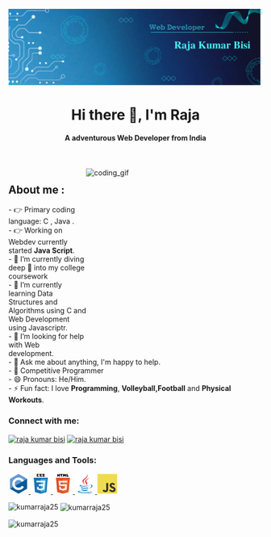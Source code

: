 ![logo](https://github.com/Kumarraja25/kumarraja25/blob/main/1.png)
<h1 align="center">Hi there 👋, I'm Raja</h1>
<h4 align="center">A adventurous Web Developer from India</h4>
<br>
<br>
<img align="right" alt="coding_gif" width="350px" height="360px" src="https://img.freepik.com/free-vector/man-browsing-social-media_1308-120816.jpg?size=626&ext=jpg&ga=GA1.1.591867301.1702744602&semt=ais">

<div>
  <h2>About me :</h2>
  - 👉 Primary coding language: C , Java .<br>
  - 👉 Working on Webdev  currently started <b>Java Script</b>.<br>
  - 🔭 I’m currently diving deep 🤿 into my college coursework<br>
  - 🌱 I’m currently learning Data Structures and Algorithms using C and Web Development using Javascriptr.<br>
  - 🤔 I’m looking for help with Web development.<br>
  - 💬 Ask me about anything, I'm happy to help.<br>
  - 🤩 Competitive Programmer<br>
  - 😄 Pronouns: He/Him.<br>
  - ⚡ Fun fact: I love <b>Programming</b>, <b>Volleyball,Football</b> and <b>Physical Workouts</b>.<br>
</div>

<h3 align="left">Connect with me:</h3>
<p align="left">
<a href="https://twitter.com/raja kumar bisi" target="blank"><img align="center" src="https://raw.githubusercontent.com/rahuldkjain/github-profile-readme-generator/master/src/images/icons/Social/twitter.svg" alt="raja kumar bisi" height="30" width="40" /></a>
<a href="https://linkedin.com/in/raja kumar bisi" target="blank"><img align="center" src="https://raw.githubusercontent.com/rahuldkjain/github-profile-readme-generator/master/src/images/icons/Social/linked-in-alt.svg" alt="raja kumar bisi" height="30" width="40" /></a>
</p>

<h3 align="left">Languages and Tools:</h3>
<p align="left"> <a href="https://www.cprogramming.com/" target="_blank" rel="noreferrer"> <img src="https://raw.githubusercontent.com/devicons/devicon/master/icons/c/c-original.svg" alt="c" width="40" height="40"/> </a> <a href="https://www.w3schools.com/css/" target="_blank" rel="noreferrer"> <img src="https://raw.githubusercontent.com/devicons/devicon/master/icons/css3/css3-original-wordmark.svg" alt="css3" width="40" height="40"/> </a> <a href="https://www.w3.org/html/" target="_blank" rel="noreferrer"> <img src="https://raw.githubusercontent.com/devicons/devicon/master/icons/html5/html5-original-wordmark.svg" alt="html5" width="40" height="40"/> </a> <a href="https://www.java.com" target="_blank" rel="noreferrer"> <img src="https://raw.githubusercontent.com/devicons/devicon/master/icons/java/java-original.svg" alt="java" width="40" height="40"/> </a> <a href="https://developer.mozilla.org/en-US/docs/Web/JavaScript" target="_blank" rel="noreferrer"> <img src="https://raw.githubusercontent.com/devicons/devicon/master/icons/javascript/javascript-original.svg" alt="javascript" width="40" height="40"/> </a> </p>

<p><img align="left" src="https://github-readme-stats.vercel.app/api/top-langs?username=kumarraja25&show_icons=true&locale=en&layout=compact" alt="kumarraja25" /></p>

<p>&nbsp;<img align="center" src="https://github-readme-stats.vercel.app/api?username=kumarraja25&show_icons=true&locale=en" alt="kumarraja25" /></p>

<p><img align="center" src="https://github-readme-streak-stats.herokuapp.com/?user=kumarraja25&" alt="kumarraja25" /></p>
